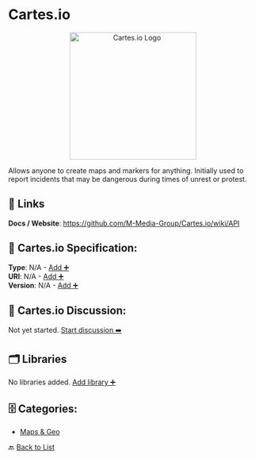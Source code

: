 # Cartes.io
<p align="center">
    <img width="256" src="https://raw.githubusercontent.com/apis-list/apis-list/main/apis/cartes-io/logo_256x256.png" alt="Cartes.io Logo"/>
</p>
Allows anyone to create maps and markers for anything. Initially used to report incidents that may be dangerous during times of unrest or protest.

##  🔗 Links
**Docs / Website**: https://github.com/M-Media-Group/Cartes.io/wiki/API

## 🧬 Cartes.io Specification:
**Type**: N/A - [Add ➕](https://github.com/apis-list/apis-list/edit/main/apis.yaml#L2568)  
**URI**: N/A - [Add ➕](https://github.com/apis-list/apis-list/edit/main/apis.yaml#L2568)  
**Version**: N/A - [Add ➕](https://github.com/apis-list/apis-list/edit/main/apis.yaml#L2568)

## 💬 Cartes.io Discussion:
Not yet started. [Start discussion ➡️](https://github.com/apis-list/apis-list/discussions/new)

## 🗂️ Libraries

No libraries added. [Add library ➕](https://github.com/apis-list/apis-list/edit/main/apis.yaml#L2568)    


## 🗄️ Categories:
- [Maps & Geo](https://github.com/apis-list/apis-list#maps--geo-)

🔙  [Back to List](https://github.com/apis-list/apis-list)
